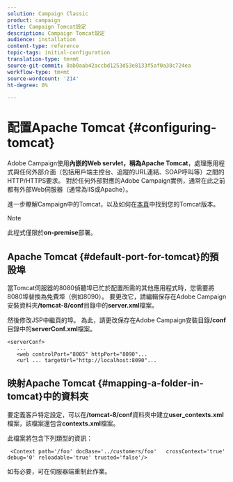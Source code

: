```yaml
---
solution: Campaign Classic
product: campaign
title: Campaign Tomcat設定
description: Campaign Tomcat設定
audience: installation
content-type: reference
topic-tags: initial-configuration
translation-type: tm+mt
source-git-commit: 8ab0aab42accbd1253d53e8133f5af0a38c724ea
workflow-type: tm+mt
source-wordcount: '214'
ht-degree: 0%

---
```



# 配置Apache Tomcat {#configuring-tomcat}

Adobe Campaign使用&#x200B;**內嵌的Web servlet，稱為Apache Tomcat**，處理應用程式與任何外部介面（包括用戶端主控台、追蹤的URL連結、SOAP呼叫等）之間的HTTP/HTTPS要求。 對於任何外部對應的Adobe Campaign實例，通常在此之前都有外部Web伺服器（通常為IIS或Apache）。

進一步瞭解Campaign中的Tomcat，以及如何在[本頁](../../production/using/locate-tomcat-version.md)中找到您的Tomcat版本。

>[!NOTE]
>
>此程式僅限於&#x200B;**on-premise**&#x200B;部署。


## Apache Tomcat {#default-port-for-tomcat}的預設埠

當Tomcat伺服器的8080偵聽埠已忙於配置所需的其他應用程式時，您需要將8080埠替換為免費埠（例如8090）。 要更改它，請編輯保存在Adobe Campaign安裝資料夾&#x200B;**/tomcat-8/conf**&#x200B;目錄中的&#x200B;**server.xml**&#x200B;檔案。

然後修改JSP中繼頁的埠。 為此，請更改保存在Adobe Campaign安裝目錄&#x200B;**/conf**&#x200B;目錄中的&#x200B;**serverConf.xml**&#x200B;檔案。

```
<serverConf>
   ...
   <web controlPort="8005" httpPort="8090"...
   <url ... targetUrl="http://localhost:8090"...
```

## 映射Apache Tomcat {#mapping-a-folder-in-tomcat}中的資料夾

要定義客戶特定設定，可以在&#x200B;**/tomcat-8/conf**&#x200B;資料夾中建立&#x200B;**user_contexts.xml**&#x200B;檔案，該檔案還包含&#x200B;**contexts.xml**&#x200B;檔案。

此檔案將包含下列類型的資訊：

```
 <Context path='/foo' docBase='../customers/foo'   crossContext='true' debug='0' reloadable='true' trusted='false'/>
```

如有必要，可在伺服器端重制此作業。

